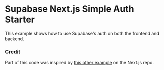 # Supabase Next.js Simple Auth Starter

This example shows how to use Supabase's auth on both the frontend and backend.

### Credit

Part of this code was inspired by [this other example](https://github.com/vercel/next.js/tree/canary/examples/with-supabase-auth-realtime-db) on the Next.js repo.
